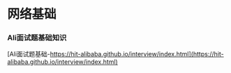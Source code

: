 # 网络基础

### Ali面试题基础知识

[Ali面试题基础-https://hit-alibaba.github.io/interview/index.html](https://hit-alibaba.github.io/interview/index.html)



